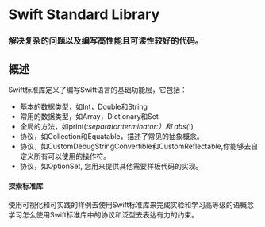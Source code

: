 # Swift Standard Library
### 解决复杂的问题以及编写高性能且可读性较好的代码。
## 概述
Swift标准库定义了编写Swift语言的基础功能层，它包括：
- 基本的数据类型，如Int，Double和String
- 常用的数据类型，如Array，Dictionary和Set
- 全局的方法，如print(_:separator:terminator:）和 abs(_:)
- 协议，如Collection和Equatable，描述了常见的抽象概念。
- 协议，如CustomDebugStringConvertible和CustomReflectable,你能够去自定义所有可以使用的操作符。
- 协议，如OptionSet, 您用来提供其他需要样板代码的实现。

#### 探索标准库
使用可视化和可实践的样例去使用Swift标准库来完成实验和学习高等级的语概念
学习怎么使用Swift标准库中的协议和泛型去表达有力的约束。


